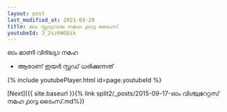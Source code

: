 ```yaml
---
layout: post
last_modified_at: 2021-03-29
title: ഓം സ്റ്റാറ്ററായ നമഹ ൧൦൮ ടൈംസ്
youtubeId: 3_2szkWGUik
---
```

 
 
 ഓം മാണി വിദ്ദ്ധ്യാ നമഹ 
 
 -  ആരാണ് ഇയർ സ്റ്റഡ് ധരിക്കുന്നത് 
 
  
 
  
 
 
 
 
 
 


{% include youtubePlayer.html id=page.youtubeId %}
 
[Next]({{ site.baseurl }}{% link  split2/_posts/2015-09-17-ഓം വിശ്ച്വറേറ്റസ് നമഹ ൧൦൮ ടൈംസ്.md%})
 
